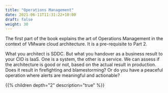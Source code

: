 ```yaml
---
title: "Operations Management"
date: 2021-06-11T11:31:22+10:00
draft: false
weight: 30
---
```


The first part of the book explains the art of Operations Management in the context of VMware cloud architecture. It is a pre-requisite to Part 2.

What you architect is SDDC. But what you handover as a business result to your CIO is IaaS. One is a system, the other is a service. We can assess if the architecture is good or not, based on the actual result in production. Does it result in firefighting and blamestorming? Or do you have a peaceful operation where alerts are meaningful and actionable?

{{% children depth="2" description="true" %}}